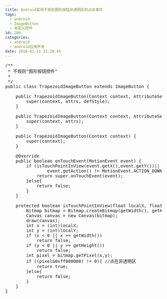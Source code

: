 ```yaml
---
title: Android实现不规则图形按钮非透明区的点击事件
tags:
  - android
  - ImageButton
  - 自定义控件
id: 206
categories:
  - android
  - android应用开发
date: 2016-01-11 22:28:45
---
```


<pre>
/**
 * 不规则"图形按钮控件"
 *
 */
public class TrapezoidImageButton extends ImageButton {

    public TrapezoidImageButton(Context context, AttributeSet attrs, int defStyle) {
        super(context, attrs, defStyle);
    }

    public TrapezoidImageButton(Context context, AttributeSet attrs) {
        super(context, attrs);
    }

    public TrapezoidImageButton(Context context) {
        super(context);
    }

    @Override
    public boolean onTouchEvent(MotionEvent event) {
        if (isTouchPointInView(event.getX(),event.getY())||
                event.getAction() != MotionEvent.ACTION_DOWN){
            return super.onTouchEvent(event);
        }else{
            return false;
        }
    }

    protected boolean isTouchPointInView(float localX, float localY){
        Bitmap bitmap = Bitmap.createBitmap(getWidth(), getHeight(), Config.ARGB_8888);
        Canvas canvas = new Canvas(bitmap);
        draw(canvas);
        int x = (int)localX;
        int y = (int)localY;
        if (x < 0 || x >= getWidth())
            return false;
        if (y < 0 || y >= getHeight())
            return false;
        int pixel = bitmap.getPixel(x,y);
        if ((pixel&0xff000000) != 0){ //点在非透明区
            return true;
        }else{
            return false;
        }
    }
}
</pre>